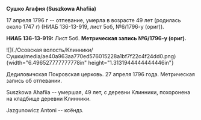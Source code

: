 **Сушко Агафия (Suszkowa Ahafiia)**

17 апреля 1796 г -- отпевание, умерла в возрасте 49 лет (родилась около
1747 г) (НИАБ 136-13-919, лист 5об, №6/1796-у (ориг)).

**НИАБ 136-13-919:** Лист 5об. **Метрическая запись №6/1796-у (ориг).**

![](./Осовская волость/Клинники/Сушки/media/ae40a963aa770ed576015228a1bf7f22c4f24dd0.png){width="6.496527777777778in"
height="1.3131944444444446in"}

Дедиловичская Покровская церковь. 27 апреля 1796 года. Метрическая
запись об отпевании.

Suszkowa Ahafiia -- умершая, 49 лет, с деревни Клинники, похоронена на
кладбище деревни Клинники.

Jazgunowicz Antoni -- ксёндз.
